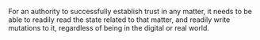 For an authority to successfully establish trust in any matter, it needs to be able to readily read the state related to that matter, and readily write mutations to it, regardless of being in the digital or real world.